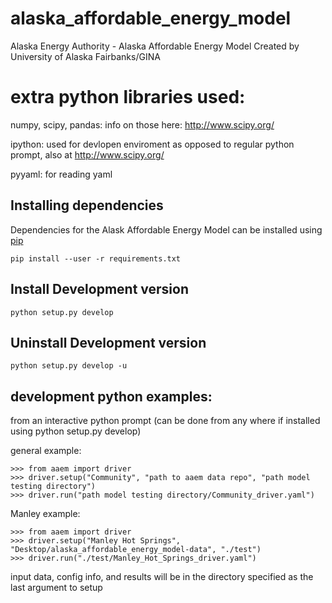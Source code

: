 # alaska_affordable_energy_model
Alaska Energy Authority - Alaska Affordable Energy Model
Created by University of Alaska Fairbanks/GINA

# extra python libraries used:
numpy, scipy, pandas: info on those here: http://www.scipy.org/

ipython: used for devlopen enviroment as opposed to regular python prompt, also at http://www.scipy.org/

pyyaml: for reading yaml

## Installing dependencies
Dependencies for the Alask Affordable Energy Model can be installed using [pip](https://pypi.python.org/pypi/pip)

    pip install --user -r requirements.txt

## Install Development version

    python setup.py develop

## Uninstall Development version

    python setup.py develop -u

## development python examples:
from an interactive python prompt (can be done from any where if installed using python setup.py develop)

general example:

    >>> from aaem import driver
    >>> driver.setup("Community", "path to aaem data repo", "path model testing directory")
    >>> driver.run("path model testing directory/Community_driver.yaml")

Manley example:

    >>> from aaem import driver
    >>> driver.setup("Manley Hot Springs", "Desktop/alaska_affordable_energy_model-data", "./test")
    >>> driver.run("./test/Manley_Hot_Springs_driver.yaml")
    
input data, config info, and results will be in the directory specified as the last argument to setup
